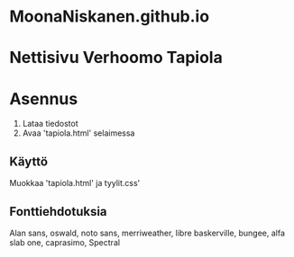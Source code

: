 # MoonaNiskanen.github.io
# Nettisivu Verhoomo Tapiola
# Asennus
1. Lataa tiedostot
2. Avaa 'tapiola.html' selaimessa

## Käyttö
Muokkaa 'tapiola.html' ja tyylit.css'

## Fonttiehdotuksia
Alan sans, oswald, noto sans, merriweather, libre baskerville, bungee, alfa slab one, caprasimo, Spectral
